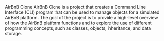 AirBnB Clone
AirBnB Clone is a project that creates a Command Line Interface (CLI) program that can be used to manage objects for a simulated AirBnB platform. The goal of the project is to provide a high-level overview of how the AirBnB platform functions and to explore the use of different programming concepts, such as classes, objects, inheritance, and data storage.

